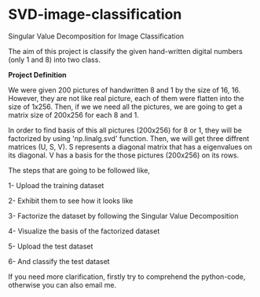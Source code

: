 # SVD-image-classification
Singular Value Decomposition for Image Classification

The aim of this project is classify the given hand-written digital numbers (only 1 and 8) into two class.

**Project Definition**

  We were given 200 pictures of handwritten 8 and 1 by the size of 16, 16. However, they are not like real picture, 
each of them were flatten into the size of 1x256. Then, if we we need all the pictures, we are going to get a matrix size of 200x256 for
each 8 and 1.
  
  In order to find basis of this all pictures (200x256) for 8 or 1, they will be factorized by using 'np.linalg.svd' function. Then, we 
  will get three diffrent matrices (U, S, V). S represents a diagonal matrix that has a eigenvalues on its diagonal. V has a basis for the
  those pictures (200x256) on its rows.

The steps that are going to be followed like,

1- Upload the training dataset

2- Exhibit them to see how it looks like

3- Factorize the dataset by following the Singular Value Decomposition

4- Visualize the basis of the factorized dataset

5- Upload the test dataset

6- And classify the test dataset

If you need more clarification, firstly try to comprehend the python-code, otherwise you can also email me.

